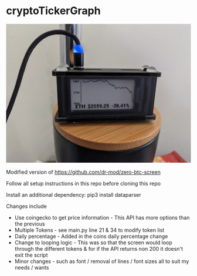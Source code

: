# cryptoTickerGraph

![Image Preview](https://github.com/Shaun-Harrison/cryptoTickerGraph/blob/main/eth_screenshot.jpg?raw=true)

Modified version of https://github.com/dr-mod/zero-btc-screen 

Follow all setup instructions in this repo before cloning this repo

Install an additional dependency: 
pip3 install dataparser

Changes include
-   Use coingecko to get price information - This API has more options than the previous
-   Multiple Tokens - see main.py line 21 & 34 to modify token list
-   Daily percentage - Added in the coins daily percentage change
-   Change to looping logic - This was so that the screen would loop through the different tokens & for if the API returns non 200 it doesn't exit the script
-   Minor changes - such as font / removal of lines / font sizes all to suit my needs / wants
